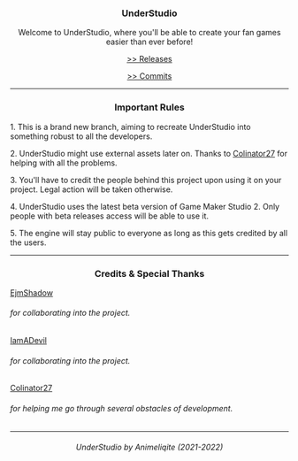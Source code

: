 <b><h3 align="center">UnderStudio</h3></b>
<p align="center">Welcome to UnderStudio, where you'll be able to create your fan games easier than ever before!</p>

<p align="center"><a href="https://github.com/Animelici804/understudio/releases/" target="_blank"> >> Releases</p></a>
<p align="center"><a href="https://github.com/Animelici804/understudio/commits/" target="_blank"> >> Commits</p></a>

<hr>

<h3 align="center">Important Rules</h3>
<p>1. This is a brand new branch, aiming to recreate UnderStudio into something robust to all the developers.</p>
<p>2. UnderStudio might use external assets later on. Thanks to <a href="https://github.com/colinator27" target="_blank">Colinator27</a> for helping with all the problems.</p>
<p>3. You'll have to credit the people behind this project upon using it on your project. Legal action will be taken otherwise.</p>
<p>4. UnderStudio uses the latest beta version of Game Maker Studio 2. Only people with beta releases access will be able to use it.</p>
<p>5. The engine will stay public to everyone as long as this gets credited by all the users.</p>

<hr>

<h3 align="center">Credits & Special Thanks</h3>
<a href="https://github.com/ejmshadow" target="_blank">EjmShadow</a>
<h6>  for collaborating into the project.</h6>
<a href="https://github.com/iamadevil" target="_blank">IamADevil</a>
<h6>  for collaborating into the project.</h6>
<a href="https://github.com/colinator27" target="_blank">Colinator27</a>
<h6>  for helping me go through several obstacles of development.</h6>

<hr>
<h6 align="center">UnderStudio by Animeliqite (2021-2022)</h6>
